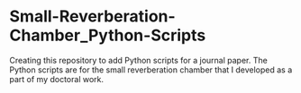 # Small-Reverberation-Chamber_Python-Scripts

Creating this repository to add Python scripts for a journal paper. 
The Python scripts are for the small reverberation chamber that I developed as a part of my doctoral work.
